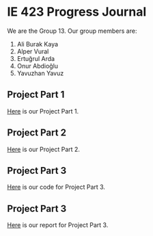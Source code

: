 # IE 423 Progress Journal

We are the Group 13. Our group members are:
1. Ali Burak Kaya
2. Alper Vural
3. Ertuğrul Arda
4. Onur Abdioğlu
5. Yavuzhan Yavuz


## Project Part 1
[Here](files/Group%2013%20Project%20part%201.html) is our Project Part 1.

## Project Part 2
[Here](files/Group%2013%20Project%20Part%202.html) is our Project Part 2.

## Project Part 3
[Here](files/IE_423_Project_Part_3_Code.html) is our code for Project Part 3.


## Project Part 3
[Here](files/IE_423_Project_Part_3_Report.pdf) is our report for Project Part 3.




